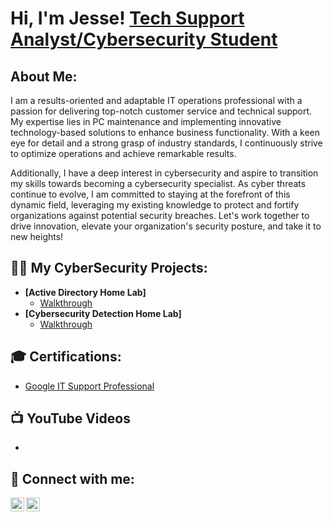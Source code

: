 <h1>Hi, I'm Jesse! <a href="https://www.linkedin.com/in/jjstanford314/">Tech Support Analyst/Cybersecurity Student</a> </h1>

<h2>About Me:</h2>
I am a results-oriented and adaptable IT operations professional with a passion for delivering top-notch customer service and technical support. My expertise lies in PC maintenance and implementing innovative technology-based solutions to enhance business functionality. With a keen eye for detail and a strong grasp of industry standards, I continuously strive to optimize operations and achieve remarkable results.

Additionally, I have a deep interest in cybersecurity and aspire to transition my skills towards becoming a cybersecurity specialist. As cyber threats continue to evolve, I am committed to staying at the forefront of this dynamic field, leveraging my existing knowledge to protect and fortify organizations against potential security breaches. Let's work together to drive innovation, elevate your organization's security posture, and take it to new heights!


<h2>👨‍💻 My CyberSecurity Projects:</h2>

- <b>[Active Directory Home Lab]</b>
  - [Walkthrough](https://github.com/jstanford314/ActiveDirectoryLab)
- <b>[Cybersecurity Detection Home Lab]</b>
  - [Walkthrough](https://github.com/jstanford314/ActiveDirectoryLab)

<h2>🎓 Certifications:</h2>

- [Google IT Support Professional](https://coursera.org/share/8a8fd262d96165fe0addc9a00cce14f8)

<h2>📺 YouTube Videos</h2>

-

<h2> 🤳 Connect with me:</h2>

[<img align="left" alt="JesseStanford | YouTube" width="22px" src="https://cdn.jsdelivr.net/npm/simple-icons@v3/icons/youtube.svg" />][youtube]
[<img align="left" alt="JesseStanford | LinkedIn" width="22px" src="https://cdn.jsdelivr.net/npm/simple-icons@v3/icons/linkedin.svg" />][linkedin]

[youtube]: https://www.youtube.com/@xjaystan
[linkedin]: https://linkedin.com/in/jjstanford314

<!--
**jstanford314/jstanford314** is a ✨ _special_ ✨ repository because its `README.md` (this file) appears on your GitHub profile.

Here are some ideas to get you started:

- 🔭 I’m currently working on ...
- 🌱 I’m currently learning ...
- 👯 I’m looking to collaborate on ...
- 🤔 I’m looking for help with ...
- 💬 Ask me about ...
- 📫 How to reach me: ...
- 😄 Pronouns: ...
- ⚡ Fun fact: ...
-->
